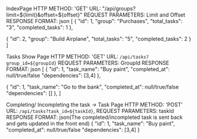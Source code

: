 IndexPage
HTTP METHOD: 'GET'
URL: "/api/groups?limit=${limit}&offset=${offset}"
REQUEST PARAMETERS: Limit and Offset
RESPONSE FORMAT: json
[
  {
    "id": 1,
    "group": "Purchases",
    "total_tasks": "3",
    "completed_tasks": 1
  },

  {
    "id": 2,
    "group": "Build Airplane",
    "total_tasks": "5",
    "completed_tasks": 2
  }
]

Tasks Show Page
HTTP METHOD: 'GET'
URL: `/api/tasks?group_id=${groupId}`
REQUEST PARAMETERS: GroupId
RESPONSE FORMAT: json
[
  {
    "id": 1,
    "task_name": "Buy paint",
    "completed_at": null/true/false
    "dependencies": [3,4]
  },

  {
    "id": 1,
    "task_name": "Go to the bank",
    "completed_at": null/true/false
    "dependencies": []
  },
]


Completing/ Incompleting the task -> Task Page
HTTP METHOD: 'POST'
URL: `/api/tasks?task_id=${taskId}`,
REQUEST PARAMETERS: taskId
RESPONSE FORMAT: json(The completed/incompleted task is sent back and  gets updated in the front end)
{
  "id": 1,
  "task_name": "Buy paint",
  "completed_at": null/true/false
  "dependencies": [3,4]
}
